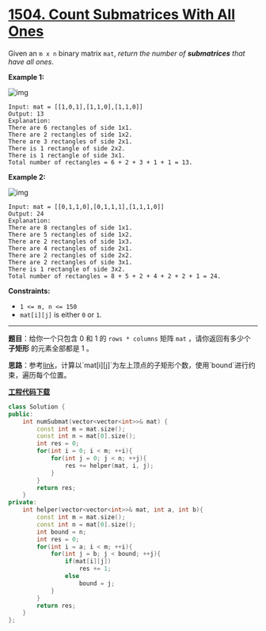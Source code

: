 # [1504. Count Submatrices With All Ones](https://leetcode.com/problems/count-submatrices-with-all-ones/)

Given an `m x n` binary matrix `mat`, *return the number of **submatrices** that have all ones*.

**Example 1:**

![img](https://assets.leetcode.com/uploads/2021/10/27/ones1-grid.jpg)

```
Input: mat = [[1,0,1],[1,1,0],[1,1,0]]
Output: 13
Explanation:
There are 6 rectangles of side 1x1.
There are 2 rectangles of side 1x2.
There are 3 rectangles of side 2x1.
There is 1 rectangle of side 2x2.
There is 1 rectangle of side 3x1.
Total number of rectangles = 6 + 2 + 3 + 1 + 1 = 13.
```

**Example 2:**

![img](https://assets.leetcode.com/uploads/2021/10/27/ones2-grid.jpg)

```
Input: mat = [[0,1,1,0],[0,1,1,1],[1,1,1,0]]
Output: 24
Explanation:
There are 8 rectangles of side 1x1.
There are 5 rectangles of side 1x2.
There are 2 rectangles of side 1x3.
There are 4 rectangles of side 2x1.
There are 2 rectangles of side 2x2.
There are 2 rectangles of side 3x1.
There is 1 rectangle of side 3x2.
Total number of rectangles = 8 + 5 + 2 + 4 + 2 + 2 + 1 = 24.
```

**Constraints:**

- `1 <= m, n <= 150`
- `mat[i][j]` is either `0` or `1`.

-----

**题目**：给你一个只包含 0 和 1 的 `rows * columns` 矩阵 `mat` ，请你返回有多少个 **子矩形** 的元素全部都是 1 。

**思路**：参考[link](https://leetcode.com/problems/count-submatrices-with-all-ones/discuss/721266/C++-Understand-the-brute-force-solution-first!)，计算以`mat[i][j]`为左上顶点的子矩形个数，使用`bound`进行约束，遍历每个位置。

[**工程代码下载**](https://github.com/shenkh/leetcode)

```cpp
class Solution {
public:
    int numSubmat(vector<vector<int>>& mat) {
        const int m = mat.size();
        const int n = mat[0].size();
        int res = 0;
        for(int i = 0; i < m; ++i){
            for(int j = 0; j < n; ++j){
                res += helper(mat, i, j);
            }
        }
        return res;
    }
private:
    int helper(vector<vector<int>>& mat, int a, int b){
        const int m = mat.size();
        const int n = mat[0].size();
        int bound = n;
        int res = 0;
        for(int i = a; i < m; ++i){
            for(int j = b; j < bound; ++j){
                if(mat[i][j])
                    res += 1;
                else
                    bound = j;
            }
        }
        return res;
    }
};
```
